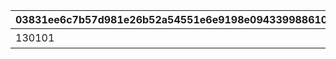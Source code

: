 |03831ee6c7b57d981e26b52a54551e6e9198e094339988610ace9a9cce249558|8c21cadd718cf743937a12e8c04f25a98c22a36cea62166fc14b3fd99ede8ca5|c8e8657328576dd954a3d4e345bb8c77c0a26def38e765e614fbb909908488e7|7b4b7ecb038ae25577dc1603bca2871d4087dc0266046b5aba766afd49001baf|b51578059eaead90cd9d685714c09957f14d98ab8b5a6d403a23dc019a207e3a|eb61526b874b315057e43ac61663777bd9a7c3ddc356ca9f9a57351ad223030e|eea6b47ca070a2720be409c9d7fffbcfe3e315f94d3289ced4596bf50038c5ba|9c7dbc18c41efd3306e4b40b151f5f99183aacc41825141aecd3026d69f2a5ff|
| --- | --- | --- | --- | --- | --- | --- | --- |
|130101|130201|400001|バンディシャーク号|bgm_MC104|bgm_MC104|10001|130001|